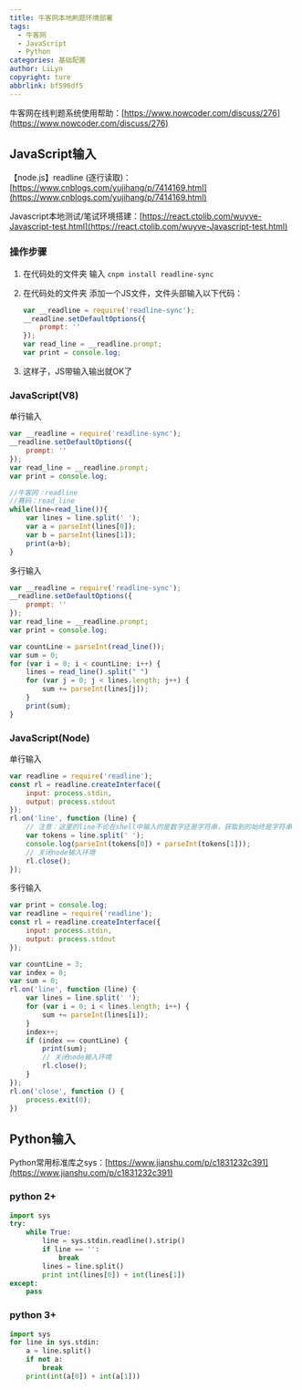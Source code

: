 ```yaml
---
title: 牛客网本地刷题环境部署
tags:
  - 牛客网
  - JavaScript
  - Python
categories: 基础配置
author: LiLyn
copyright: ture
abbrlink: bf596df5
---
```


牛客网在线判题系统使用帮助：[https://www.nowcoder.com/discuss/276](https://www.nowcoder.com/discuss/276)

<!--more-->

## JavaScript输入

【node.js】readline (逐行读取)：[https://www.cnblogs.com/yujihang/p/7414169.html](https://www.cnblogs.com/yujihang/p/7414169.html)

Javascript本地测试/笔试环境搭建：[https://react.ctolib.com/wuyve-Javascript-test.html](https://react.ctolib.com/wuyve-Javascript-test.html)

### 操作步骤

1. 在代码处的文件夹 输入  `cnpm install readline-sync`

2. 在代码处的文件夹 添加一个JS文件，文件头部输入以下代码：

   ```js
   var __readline = require('readline-sync');
   __readline.setDefaultOptions({
       prompt: ''
   });
   var read_line = __readline.prompt;
   var print = console.log;
   ```

3. 这样子，JS带输入输出就OK了



### JavaScript(V8)

单行输入

```js
var __readline = require('readline-sync');
__readline.setDefaultOptions({
    prompt: ''
});
var read_line = __readline.prompt;
var print = console.log;

//牛客网：readline
//赛码：read_line
while(line=read_line()){
    var lines = line.split(' ');
    var a = parseInt(lines[0]);
    var b = parseInt(lines[1]);
    print(a+b);
}
```

多行输入

```js
var __readline = require('readline-sync');
__readline.setDefaultOptions({
    prompt: ''
});
var read_line = __readline.prompt;
var print = console.log;

var countLine = parseInt(read_line());
var sum = 0;
for (var i = 0; i < countLine; i++) {
    lines = read_line().split(" ")
    for (var j = 0; j < lines.length; j++) {
        sum += parseInt(lines[j]);
    }
    print(sum);
}
```



### JavaScript(Node)

单行输入

```js
var readline = require('readline');
const rl = readline.createInterface({
    input: process.stdin,
    output: process.stdout
});
rl.on('line', function (line) {
 	// 注意：这里的line不论在shell中输入的是数字还是字符串，获取到的始终是字符串
    var tokens = line.split(' ');
    console.log(parseInt(tokens[0]) + parseInt(tokens[1]));
    // 关闭node输入环境
    rl.close();
});
```

多行输入

```js
var print = console.log;
var readline = require('readline');
const rl = readline.createInterface({
    input: process.stdin,
    output: process.stdout
});

var countLine = 3;
var index = 0;
var sum = 0;
rl.on('line', function (line) {
    var lines = line.split(' ');
    for (var i = 0; i < lines.length; i++) {
        sum += parseInt(lines[i]);
    }
    index++;
    if (index == countLine) {
        print(sum);
        // 关闭node输入环境
        rl.close();
    }
});
rl.on('close', function () {
    process.exit(0);
})
```



## Python输入

Python常用标准库之sys：[https://www.jianshu.com/p/c1831232c391](https://www.jianshu.com/p/c1831232c391)

### python 2+

```python
import sys
try:
    while True:
        line = sys.stdin.readline().strip()
        if line == '':
            break
        lines = line.split()
        print int(lines[0]) + int(lines[1])
except:
    pass
```



### python 3+

```python
import sys 
for line in sys.stdin:
    a = line.split()
    if not a:
        break
    print(int(a[0]) + int(a[1]))
```
